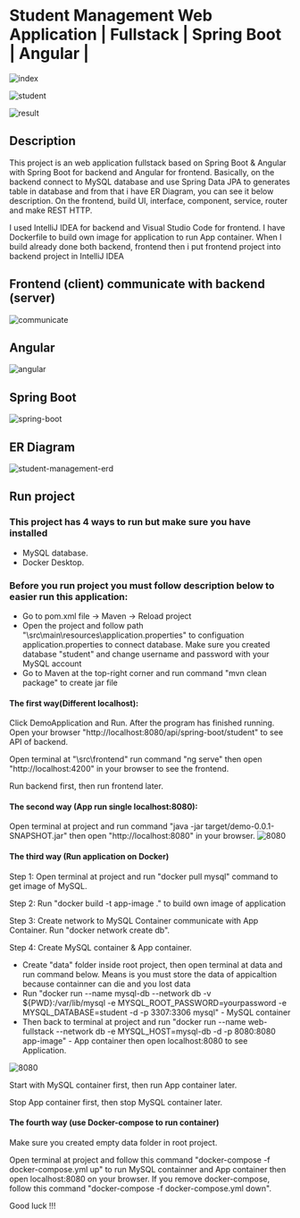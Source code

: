 # Student Management Web Application | Fullstack | Spring Boot | Angular |

![index](https://user-images.githubusercontent.com/86077654/140655653-23f22cd3-8736-4524-8d5d-2a285e17b3ca.png)

![student](https://user-images.githubusercontent.com/86077654/140655717-e3d6f796-afc0-4b25-8c1d-67520171e9b6.png)

![result](https://user-images.githubusercontent.com/86077654/140655714-a84a6001-44d8-4698-b851-6fb74e02d161.png)

## Description
This project is an web application fullstack based on Spring Boot & Angular with Spring Boot for backend and Angular for frontend. Basically, on the backend connect to MySQL database and use Spring Data JPA to generates table in database and from that i have ER Diagram, you can see it below description. On the frontend, build UI, interface,  component, service, router and make REST HTTP.

I used IntelliJ IDEA for backend and Visual Studio Code for frontend. I have Dockerfile to build own image for application to run App container. When I build already done both backend, frontend then i put frontend project into backend project in IntelliJ IDEA

## Frontend (client) communicate with backend (server)
![communicate](https://user-images.githubusercontent.com/86077654/141684313-71b57416-fa47-4010-9b8c-60d981a8efce.png)

## Angular
![angular](https://user-images.githubusercontent.com/86077654/139235800-ecf841b2-52b3-4211-b271-cd479941ba9e.png)

## Spring Boot
![spring-boot](https://user-images.githubusercontent.com/86077654/140656034-bb9a9e11-7b8f-4bdb-9ea6-661af5a1697c.png)

## ER Diagram
![student-management-erd](https://user-images.githubusercontent.com/86077654/140683431-fce3d5de-e51b-4b2b-877a-7e3301cec41e.png)

## Run project
### This project has 4 ways to run but make sure you have installed
- MySQL database.
- Docker Desktop.

### Before you run project you must follow description below to easier run this application:
- Go to pom.xml file -> Maven -> Reload project
- Open the project and follow path "\src\main\resources\application.properties" to configuation application.properties to connect database. Make sure you created database "student" and change username and password with your MySQL account
- Go to Maven at the top-right corner and run command "mvn clean package" to create jar file

#### The first way(Different localhost):
Click DemoApplication and Run. After the program has finished running. Open your browser "http://localhost:8080/api/spring-boot/student"  to see API of backend.

Open terminal at "\src\frontend" run command "ng serve" then open "http://localhost:4200" in your browser to see the frontend.

Run backend first, then run frontend later.

#### The second way (App run single localhost:8080):
Open terminal at project and run command "java -jar target/demo-0.0.1-SNAPSHOT.jar" then open "http://localhost:8080" in your browser.
![8080](https://user-images.githubusercontent.com/86077654/141683190-b30b9db0-c2d5-42af-a836-121331edda34.png)

#### The third way (Run application on Docker)
Step 1: Open terminal at project and run "docker pull mysql" command to get image of MySQL.

Step 2: Run "docker build -t app-image ." to build own image of application

Step 3: Create network to MySQL Container communicate with App Container. Run "docker network create db".

Step 4: Create MySQL container & App container.
- Create "data" folder inside root project, then open terminal at data and run command below. Means is you must store the data of appicaltion because containner can die and you lost data
- Run "docker run --name mysql-db --network db -v ${PWD}:/var/lib/mysql -e MYSQL_ROOT_PASSWORD=yourpassword -e MYSQL_DATABASE=student -d -p 3307:3306 mysql" - MySQL container
- Then back to terminal at project and run "docker run --name web-fullstack --network db -e MYSQL_HOST=mysql-db -d -p 8080:8080 app-image" - App container then open localhost:8080 to see Application.

![8080](https://user-images.githubusercontent.com/86077654/141683190-b30b9db0-c2d5-42af-a836-121331edda34.png)

Start with MySQL container first, then run App container later.

Stop App container first, then stop MySQL container later.

#### The fourth way (use Docker-compose to run container)
Make sure you created empty data folder in root project.

Open terminal at project and follow this command "docker-compose -f docker-compose.yml up" to run MySQL containner and App container then open localhost:8080 on your browser. If you remove docker-compose, follow this command "docker-compose -f docker-compose.yml down".

Good luck !!!
